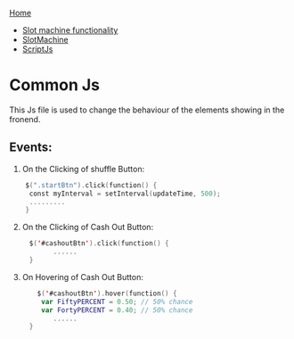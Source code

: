 [Home](../../README.md)
- [Slot machine functionality](Slotemachine-Work-Flow.md)
- [SlotMachine](Slotmachine.md)
- [ScriptJs](scriptjs.md)

# Common Js

This Js file is used to change the behaviour of the elements showing in the fronend.


## Events: 
1. On the Clicking of shuffle Button:
```swift
    $(".startBtn").click(function() {
     const myInterval = setInterval(updateTime, 500);
     .........
    }
```

2. On the Clicking of Cash Out Button:
```swift
     $('#cashoutBtn').click(function() {
           ......          
     }
```

3. On Hovering of Cash Out Button:
```swift
       $('#cashoutBtn').hover(function() {
        var FiftyPERCENT = 0.50; // 50% chance
        var FortyPERCENT = 0.40; // 50% chance
           ......          
     }
```




































